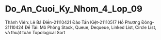 # Do_An_Cuoi_Ky_Nhom_4_Lop_09
Thành Viên: Lê Bá Điền-21110421
            Đào Tấn Kiệt-21110517
            Hồ Phương Đông-21110424
 Đề Tài: Mô Phỏng Stack, Queue, Dequeue, Linked List, Circle List, và thuật toán Topological Sort
